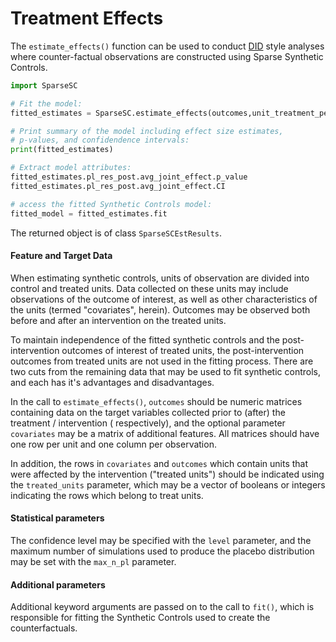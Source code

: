# Treatment Effects 

The `estimate_effects()` function can be used to conduct
[DID](https://en.wikipedia.org/wiki/Difference_in_differences) style
analyses where counter-factual observations are constructed using Sparse
Synthetic Controls.  

```py
import SparseSC

# Fit the model:
fitted_estimates = SparseSC.estimate_effects(outcomes,unit_treatment_periods,covariates=X,fast=True,...)

# Print summary of the model including effect size estimates, 
# p-values, and confidendence intervals:
print(fitted_estimates)

# Extract model attributes:
fitted_estimates.pl_res_post.avg_joint_effect.p_value
fitted_estimates.pl_res_post.avg_joint_effect.CI

# access the fitted Synthetic Controls model:
fitted_model = fitted_estimates.fit
```

The returned object is of class `SparseSCEstResults`.

#### Feature and Target Data

When estimating synthetic controls, units of observation are divided into
control and treated units. Data collected on these units may include
observations of the outcome of interest, as well as other characteristics
of the units (termed "covariates", herein). Outcomes may be observed both
before and after an intervention on the treated units.

To maintain independence of the fitted synthetic controls and the
post-intervention outcomes of interest of treated units, the
post-intervention outcomes from treated units are not used in the fitting
process. There are two cuts from the remaining data that may be used to
fit synthetic controls, and each has it's advantages and disadvantages.

In the call to `estimate_effects()`, `outcomes` should
be numeric matrices containing data on the target variables collected prior
to (after) the treatment / intervention ( respectively), and the optional
parameter `covariates` may be a matrix of additional features.  All matrices
should have one row per unit and one column per observation. 

In addition, the rows in `covariates` and `outcomes` which contain units that were affected
by the intervention ("treated units") should be indicated using the
`treated_units` parameter, which may be a vector of booleans or integers
indicating the rows which belong to treat units.

#### Statistical parameters

The confidence level may be specified with the `level` parameter, and the
maximum number of simulations used to produce the placebo distribution may
be set with the `max_n_pl` parameter.

#### Additional parameters

Additional keyword arguments are passed on to the call to `fit()`, which is
responsible for fitting the Synthetic Controls used to create the
counterfactuals. 
